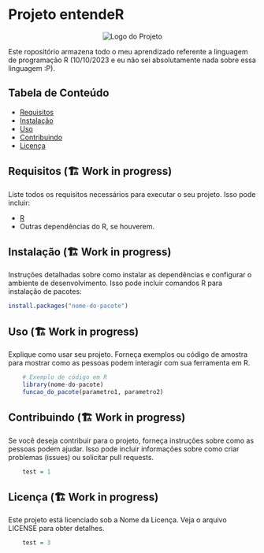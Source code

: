 # Projeto entendeR

<div align="center">
  <img src="https://upload.wikimedia.org/wikipedia/commons/thumb/1/1b/R_logo.svg/120px-R_logo.svg.png" alt="Logo do Projeto">
</div>

Este ropositório armazena todo o meu aprendizado referente a linguagem de programação R (10/10/2023 e eu não sei absolutamente nada sobre essa linguagem :P).

## Tabela de Conteúdo

- [Requisitos](#requisitos)
- [Instalação](#instalação)
- [Uso](#uso)
- [Contribuindo](#contribuindo)
- [Licença](#licença)

## Requisitos (🏗️ Work in progress)

Liste todos os requisitos necessários para executar o seu projeto. Isso pode incluir:

- [R](https://www.r-project.org/)
- Outras dependências do R, se houverem.

## Instalação (🏗️ Work in progress)

Instruções detalhadas sobre como instalar as dependências e configurar o ambiente de desenvolvimento. Isso pode incluir comandos R para instalação de pacotes:

```R
install.packages("nome-do-pacote")

```

## Uso (🏗️ Work in progress)

Explique como usar seu projeto. Forneça exemplos ou código de amostra para mostrar como as pessoas podem interagir com sua ferramenta em R.

```R
    # Exemplo de código em R
    library(nome-do-pacote)
    funcao_do_pacote(parametro1, parametro2)
```

## Contribuindo (🏗️ Work in progress)

Se você deseja contribuir para o projeto, forneça instruções sobre como as pessoas podem ajudar. Isso pode incluir informações sobre como criar problemas (issues) ou solicitar pull requests.

```R
    test = 1
```

## Licença (🏗️ Work in progress)

Este projeto está licenciado sob a Nome da Licença. Veja o arquivo LICENSE para obter detalhes.

```R
    test = 3
```
